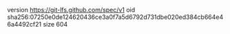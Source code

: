 version https://git-lfs.github.com/spec/v1
oid sha256:07250e0de124620436ce3a0f7a5d6792d731dbe020ed384cb664e46a4492cf21
size 604
